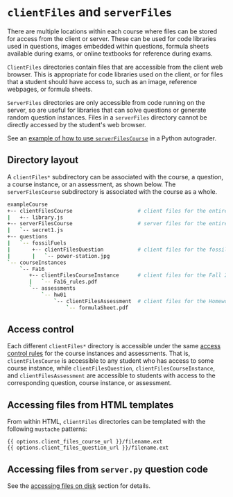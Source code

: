 # `clientFiles` and `serverFiles`

There are multiple locations within each course where files can be stored for access from the client or server. These can be used for code libraries used in questions, images embedded within questions, formula sheets available during exams, or online textbooks for reference during exams.

`ClientFiles` directories contain files that are accessible from the client web browser. This is appropriate for code libraries used on the client, or for files that a student should have access to, such as an image, reference webpages, or formula sheets.

`ServerFiles` directories are only accessible from code running on the server, so are useful for libraries that can solve questions or generate random question instances. Files in a `serverFiles` directory cannot be directly accessed by the student's web browser.

See an [example of how to use `serverFilesCourse`](python-grader/index.md#example-usage-of-serverfilescourse-for-static-data) in a Python autograder.

## Directory layout

A `clientFiles*` subdirectory can be associated with the course, a question, a course instance, or an assessment, as shown below. The `serverFilesCourse` subdirectory is associated with the course as a whole.

```bash
exampleCourse
+-- clientFilesCourse                     # client files for the entire course
|   +-- library.js
+-- serverFilesCourse                     # server files for the entire course
|   `-- secret1.js
+-- questions
|   `-- fossilFuels
|       +-- clientFilesQuestion           # client files for the fossilFuels question
|       |   `-- power-station.jpg
`-- courseInstances
    `-- Fa16
       +-- clientFilesCourseInstance      # client files for the Fall 2016 course instance
       |   `-- Fa16_rules.pdf
       `-- assessments
           `-- hw01
               `-- clientFilesAssessment  # client files for the Homework 1 assessment
                   `-- formulaSheet.pdf
```

## Access control

Each different `clientFiles*` directory is accessible under the same [access control rules](accessControl.md) for the course instances and assessments. That is, `clientFilesCourse` is accessible to any student who has access to some course instance, while `clientFilesQuestion`, `clientFilesCourseInstance`, and `clientFilesAssessment` are accessible to students with access to the corresponding question, course instance, or assessment.

## Accessing files from HTML templates

From within HTML, `clientFiles` directories can be templated with the following `mustache` patterns:

```text
{{ options.client_files_course_url }}/filename.ext
{{ options.client_files_question_url }}/filename.ext
```

## Accessing files from `server.py` question code

See the [accessing files on disk](question.md#accessing-files-on-disk) section for details.
